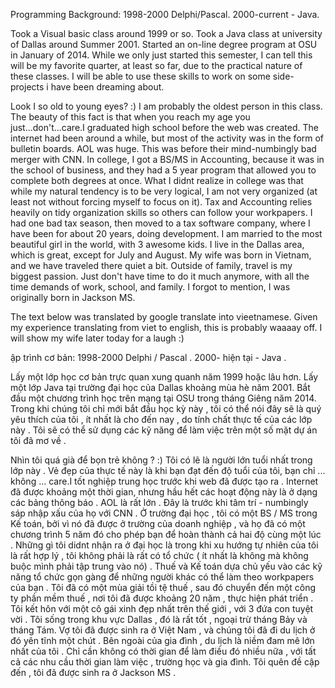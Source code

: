 Programming Background: 1998-2000 Delphi/Pascal.  2000-current - Java. 

Took a Visual basic class around 1999 or so. 
Took a Java class at university of Dallas around Summer 2001. 
Started an on-line degree program at OSU in January of 2014. While we only just started this semester, I can tell this will be my favorite quarter, at least so far, due to the practical nature of these classes. I will be able to use these skills to work on some side-projects i have been dreaming about.

Look I so old to young eyes? :) I am probably the oldest person in this class. The beauty of this fact is that when you reach my age you just...don't...care.I graduated high school before the web was created. The internet had been around a while, but most of the activity was in the form of bulletin boards. AOL was huge. This was before their mind-numbingly bad merger with CNN. In college, I got a BS/MS in Accounting, because it was in the school of business, and they had a 5 year program that allowed you to complete both degrees at once. What I didnt realize in college was that while my natural tendency is to be very logical, I am not very organized (at least not without forcing myself to focus on it). Tax and Accounting relies heavily on tidy organization skills so others can follow your workpapers. I had one bad tax season, then moved to a tax software company, where I have been for about 20 years, doing development. I am married to the most beautiful girl in the world, with 3 awesome kids. I live in the Dallas area, which is great, except for July and August. My wife was born in Vietnam, and we have traveled there quiet a bit.  Outside of family, travel is my biggest passion. Just don't have time to do it much anymore, with all the time demands of work, school, and family. 
I forgot to mention, I was originally born in Jackson MS.

The text below was translated by google translate into vieetnamese. Given my experience translating from viet to english, this is probably waaaay off. I will show my wife later today for a laugh :)

ập trình cơ bản: 1998-2000 Delphi / Pascal . 2000- hiện tại - Java .

Lấy một lớp học cơ bản trực quan xung quanh năm 1999 hoặc lâu hơn.
Lấy một lớp Java tại trường đại học của Dallas khoảng mùa hè năm 2001.
Bắt đầu một chương trình học trên mạng tại OSU trong tháng Giêng năm 2014. Trong khi chúng tôi chỉ mới bắt đầu học kỳ này , tôi có thể nói đây sẽ là quý yêu thích của tôi , ít nhất là cho đến nay , do tính chất thực tế của các lớp này . Tôi sẽ có thể sử dụng các kỹ năng để làm việc trên một số mặt dự án tôi đã mơ về .

Nhìn tôi quá già để bọn trẻ không ? :) Tôi có lẽ là người lớn tuổi nhất trong lớp này . Vẻ đẹp của thực tế này là khi bạn đạt đến độ tuổi của tôi, bạn chỉ ... không ... care.I tốt nghiệp trung học trước khi web đã được tạo ra . Internet đã được khoảng một thời gian, nhưng hầu hết các hoạt động này là ở dạng các bảng thông báo . AOL là rất lớn . Đây là trước khi tâm trí - numbingly sáp nhập xấu của họ với CNN . Ở trường đại học , tôi có một BS / MS trong Kế toán, bởi vì nó đã được ở trường của doanh nghiệp , và họ đã có một chương trình 5 năm đó cho phép bạn để hoàn thành cả hai độ cùng một lúc . Những gì tôi didnt nhận ra ở đại học là trong khi xu hướng tự nhiên của tôi là rất hợp lý , tôi không phải là rất có tổ chức ( ít nhất là không mà không buộc mình phải tập trung vào nó) . Thuế và Kế toán dựa chủ yếu vào các kỹ năng tổ chức gọn gàng để những người khác có thể làm theo workpapers của bạn . Tôi đã có một mùa giải tồi tệ thuế , sau đó chuyển đến một công ty phần mềm thuế , nơi tôi đã được khoảng 20 năm , thực hiện phát triển . Tôi kết hôn với một cô gái xinh đẹp nhất trên thế giới , với 3 đứa con tuyệt vời . Tôi sống trong khu vực Dallas , đó là rất tốt , ngoại trừ tháng Bảy và tháng Tám. Vợ tôi đã được sinh ra ở Việt Nam , và chúng tôi đã đi du lịch ở đó yên tĩnh một chút . Bên ngoài của gia đình , du lịch là niềm đam mê lớn nhất của tôi . Chỉ cần không có thời gian để làm điều đó nhiều nữa , với tất cả các nhu cầu thời gian làm việc , trường học và gia đình.
Tôi quên đề cập đến , tôi đã được sinh ra ở Jackson MS .